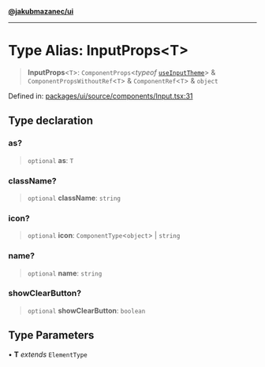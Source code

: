 [**@jakubmazanec/ui**](../README.md)

---

# Type Alias: InputProps\<T\>

> **InputProps**\<`T`\>: `ComponentProps`\<_typeof_
> [`useInputTheme`](../functions/useInputTheme.md)\> & `ComponentPropsWithoutRef`\<`T`\> &
> `ComponentRef`\<`T`\> & `object`

Defined in:
[packages/ui/source/components/Input.tsx:31](https://github.com/jakubmazanec/tools/blob/dd3219e5c9e39fb2c6c2fa06c4f20acd2118ac84/packages/ui/source/components/Input.tsx#L31)

## Type declaration

### as?

> `optional` **as**: `T`

### className?

> `optional` **className**: `string`

### icon?

> `optional` **icon**: `ComponentType`\<`object`\> \| `string`

### name?

> `optional` **name**: `string`

### showClearButton?

> `optional` **showClearButton**: `boolean`

## Type Parameters

• **T** _extends_ `ElementType`
